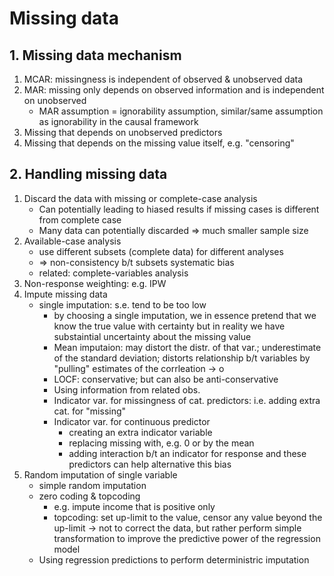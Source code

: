 # Missing data

## 1. Missing data mechanism 

1. MCAR: missingness is independent of observed & unobserved data
2. MAR: missing only depends on observed information and is independent on unobserved
   -  MAR assumption = ignorability assumption, similar/same assumption as ignorability in the causal framework
3. Missing that depends on unobserved predictors
4. Missing that depends on the missing value itself, e.g. "censoring"

## 2. Handling missing data

1. Discard the data with missing or complete-case analysis
   - Can potentially leading to hiased results if missing cases is different from complete case
   - Many data can potentially discarded => much smaller sample size
2. Available-case analysis
   - use different subsets (complete data) for different analyses
   - => non-consistency b/t subsets systematic bias
   - related: complete-variables analysis
3. Non-response weighting: e.g. IPW
4. Impute missing data
   - single imputation: s.e. tend to be too low
     - by choosing a single imputation, we in essence pretend that we know the true value with certainty but in reality we have substaintial uncertainty about the missing value
     - Mean imputaion: may distort the distr. of that var.; underestimate of the standard deviation; distorts relationship b/t variables by "pulling" estimates of the corrleation -> o
     - LOCF: conservative; but can also be anti-conservative
     - Using information from related obs.
     - Indicator var. for missingness of cat. predictors: i.e. adding extra cat. for "missing"
     - Indicator var. for continuous predictor
       - creating an extra indicator variable
       - replacing missing with, e.g. 0 or by the mean
       - adding interaction b/t an indicator for response and these predictors can help alternative this bias
5. Random imputation of single variable
   - simple random imputation
   - zero coding & topcoding
     - e.g. impute income that is positive only 
     - topcoding: set up-limit to the value, censor any value beyond the up-limit $\rightarrow$ not to correct the data, but rather perform simple transformation to improve the predictive power of the regression model
   - Using regression predictions to perform deterministric imputation



